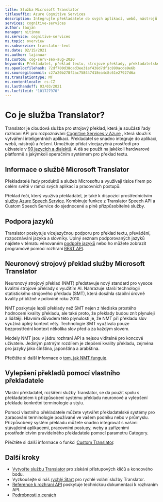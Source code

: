 ```yaml
---
title: Služba Microsoft Translator
titlesuffix: Azure Cognitive Services
description: Integrujte překladatele do svých aplikací, webů, nástrojů a dalších řešení a poskytněte prostředí pro více jazyků.
services: cognitive-services
author: laujan
manager: nitinme
ms.service: cognitive-services
ms.topic: overview
ms.subservice: translator-text
ms.date: 02/15/2021
ms.author: lajanuar
ms.custom: cog-serv-seo-aug-2020
keywords: Překladatel, překlad textu, strojové překlady, překladatelské služby
ms.openlocfilehash: 72df700d38cad3ee31ef438d7df1c890acde9e6b
ms.sourcegitcommit: c27a20b278f2ac758447418ea4c8c61e27927d6a
ms.translationtype: MT
ms.contentlocale: cs-CZ
ms.lasthandoff: 03/03/2021
ms.locfileid: "101727970"
---
```

# <a name="what-is-the-translator-service"></a>Co je služba Translator?

Translator je cloudová služba pro strojový překlad, která je součástí řady rozhraní API pro rozpoznávání [Cognitive Services v Azure](../../index.yml?panel=ai&pivot=products) , která slouží k vytváření inteligentních aplikací. Překladatel se snadno integruje do aplikací, webů, nástrojů a řešení. Umožňuje přidat vícejazyčná prostředí pro uživatele v [90 jazycích a dialektů](./language-support.md). A dá se použít na jakékoli hardwarové platformě s jakýmkoli operačním systémem pro překlad textu.

## <a name="about-microsoft-translator"></a>Informace o službě Microsoft Translator

Překladatelé řady produktů a služeb Microsoftu a využívají tisíce firem po celém světě v rámci svých aplikací a pracovních postupů.

Překlad řeči, který využívá překladatel, je také k dispozici prostřednictvím [služby Azure Speech Service](../speech-service/index.yml). Kombinuje funkce z Translator Speech API a Custom Speech Service do sjednocené a plně přizpůsobitelné služby. 

## <a name="language-support"></a>Podpora jazyků

Translator poskytuje vícejazyčnou podporu pro překlad textu, převádění, rozpoznávání jazyka a slovníky. Úplný seznam podporovaných jazyků najdete v tématu věnovaném [podpoře jazyků](language-support.md) nebo ho můžete zobrazit programově pomocí rozhraní [REST API](./reference/v3-0-languages.md).  

## <a name="microsoft-translator-neural-machine-translation"></a>Neuronový strojový překlad služby Microsoft Translator

Neuronový strojový překlad (NMT) představuje nový standard pro vysoce kvalitní strojové překlady s využitím AI. Nahrazuje starší technologii statistického strojového překladu (SMT), která dosáhla stabilní úrovně kvality přibližně v polovině roku 2010.

NMT poskytuje lepší překlady než SMT nejen z hlediska prostého hodnocení kvality překladu, ale také proto, že překlady budou znít plynuleji a lidštěji. Hlavním důvodem této plynulosti je, že NMT při překladu slov využívá úplný kontext věty. Technologie SMT využívala pouze bezprostřední kontext několika slov před a za každým slovem.

Modely NMT jsou v jádru rozhraní API a nejsou viditelné pro koncové uživatele. Jediným patrným rozdílem je zlepšení kvality překladu, zejména pro jazyky jako čínština, japonština a arabština.

Přečtěte si další informace o [tom, jak NMT funguje](https://www.microsoft.com/en-us/translator/mt.aspx#nnt).

## <a name="improve-translations-with-custom-translator"></a>Vylepšení překladů pomocí vlastního překladatele

 Vlastní překladatel, rozšíření služby Translator, se dá použít spolu s překladatelem k přizpůsobení systému překladu neuronové a vylepšení překladu konkrétní terminologie a stylu.

Pomocí vlastního překladatele můžete vytvářet překladatelské systémy pro zpracování terminologie používané ve vašem podniku nebo v průmyslu. Přizpůsobený systém překladu můžete snadno integrovat s vašimi stávajícími aplikacemi, pracovními postupy, weby a zařízeními prostřednictvím pravidelného překladatele pomocí parametru Category.

Přečtěte si další informace o funkci [Custom Translator](customization.md).

## <a name="next-steps"></a>Další kroky

- [Vytvořte službu Translator](./translator-how-to-signup.md) pro získání přístupových klíčů a koncového bodu.
- Vyzkoušejte si náš [rychlý Start](quickstart-translator.md) pro rychlé volání služby Translator.
- [Reference k rozhraní API](./reference/v3-0-reference.md) poskytuje technickou dokumentaci k rozhraním API.
- [Podrobnosti o cenách](https://azure.microsoft.com/pricing/details/cognitive-services/translator-text-api/)

